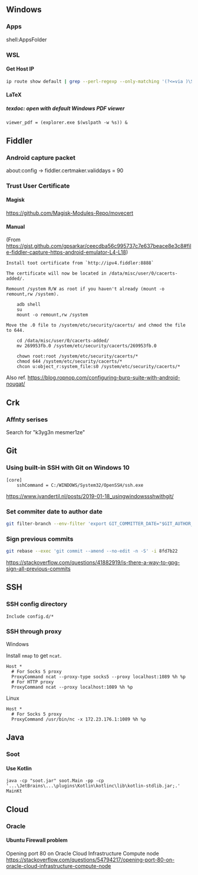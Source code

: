 ## Windows
### Apps
shell:AppsFolder

### WSL

#### Get Host IP

```sh
ip route show default | grep --perl-regexp --only-matching '(?<=via )\S+'
```

#### LaTeX
##### texdoc: open with default Windows PDF viewer
```
viewer_pdf = (explorer.exe $(wslpath -w %s)) &
```
## Fiddler
### Android capture packet
about:config -> fiddler.certmaker.validdays = 90

### Trust User Certificate

#### Magisk

https://github.com/Magisk-Modules-Repo/movecert

#### Manual

(From https://gist.github.com/gpsarkar/ceecdba56c995737c7e637beace8e3c8#file-fiddler-capture-https-android-emulator-L4-L18)
```
Install toot certificate from `http://ipv4.fiddler:8888`

The certificate will now be located in /data/misc/user/0/cacerts-added/.

Remount /system R/W as root if you haven't already (mount -o remount,rw /system).

    adb shell
    su
    mount -o remount,rw /system

Move the .0 file to /system/etc/security/cacerts/ and chmod the file to 644.

    cd /data/misc/user/0/cacerts-added/
    mv 269953fb.0 /system/etc/security/cacerts/269953fb.0
    
    chown root:root /system/etc/security/cacerts/*
    chmod 644 /system/etc/security/cacerts/*
    chcon u:object_r:system_file:s0 /system/etc/security/cacerts/*
```

Also ref. https://blog.ropnop.com/configuring-burp-suite-with-android-nougat/

## Crk

### Affnty serises
Search for "k3yg3n mesmer1ze"

## Git

### Using built-in SSH with Git on Windows 10

```config
[core]
    sshCommand = C:/WINDOWS/System32/OpenSSH/ssh.exe
```

https://www.jvandertil.nl/posts/2019-01-18_usingwindowssshwithgit/

### Set commiter date to author date

```bash
git filter-branch --env-filter 'export GIT_COMMITTER_DATE="$GIT_AUTHOR_DATE"' HEAD~6..HEAD 
```

### Sign previous commits

```bash
git rebase --exec 'git commit --amend --no-edit -n -S' -i 8fd7b22
```

https://stackoverflow.com/questions/41882919/is-there-a-way-to-gpg-sign-all-previous-commits

## SSH

### SSH config directory

```ssh-config
Include config.d/*
```

### SSH through proxy

Windows

Install `nmap` to get `ncat`.

```ssh-config
Host *
  # For Socks 5 proxy
  ProxyCommand ncat --proxy-type socks5 --proxy localhost:1089 %h %p
  # For HTTP proxy
  ProxyCommand ncat --proxy localhost:1089 %h %p
```

Linux

```ssh-config
Host *
  # For Socks 5 proxy
  ProxyCommand /usr/bin/nc -x 172.23.176.1:1089 %h %p
```

## Java

### Soot

#### Use Kotlin

```
java -cp "soot.jar" soot.Main -pp -cp '...\JetBrains\...\plugins\Kotlin\kotlinc\lib\kotlin-stdlib.jar;.' MainKt
```

## Cloud

### Oracle

#### Ubuntu Firewall problem

Opening port 80 on Oracle Cloud Infrastructure Compute node
https://stackoverflow.com/questions/54794217/opening-port-80-on-oracle-cloud-infrastructure-compute-node
